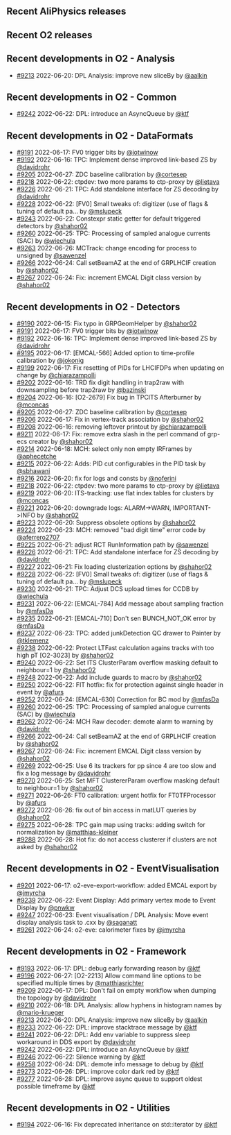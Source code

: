 ## Recent AliPhysics releases
## Recent O2 releases
## Recent developments in O2 - Analysis
- [\#9213](https://github.com/AliceO2Group/AliceO2/pull/9213) 2022-06-20: DPL Analysis: improve new sliceBy by [@aalkin](https://github.com/aalkin)
## Recent developments in O2 - Common
- [\#9242](https://github.com/AliceO2Group/AliceO2/pull/9242) 2022-06-22: DPL: introduce an AsyncQueue by [@ktf](https://github.com/ktf)
## Recent developments in O2 - DataFormats
- [\#9191](https://github.com/AliceO2Group/AliceO2/pull/9191) 2022-06-17: FV0 trigger bits  by [@jotwinow](https://github.com/jotwinow)
- [\#9192](https://github.com/AliceO2Group/AliceO2/pull/9192) 2022-06-16: TPC: Implement dense improved link-based ZS by [@davidrohr](https://github.com/davidrohr)
- [\#9205](https://github.com/AliceO2Group/AliceO2/pull/9205) 2022-06-27: ZDC baseline calibration by [@cortesep](https://github.com/cortesep)
- [\#9218](https://github.com/AliceO2Group/AliceO2/pull/9218) 2022-06-22: ctpdev: two more params to ctp-proxy by [@lietava](https://github.com/lietava)
- [\#9226](https://github.com/AliceO2Group/AliceO2/pull/9226) 2022-06-21: TPC: Add standalone interface for ZS decoding by [@davidrohr](https://github.com/davidrohr)
- [\#9228](https://github.com/AliceO2Group/AliceO2/pull/9228) 2022-06-22: [FV0] Small tweaks of: digitizer (use of flags & tuning of default pa… by [@mslupeck](https://github.com/mslupeck)
- [\#9243](https://github.com/AliceO2Group/AliceO2/pull/9243) 2022-06-22: Constexpr static getter for default triggered detectors by [@shahor02](https://github.com/shahor02)
- [\#9260](https://github.com/AliceO2Group/AliceO2/pull/9260) 2022-06-25: TPC: Processing of sampled analogue currents (SAC) by [@wiechula](https://github.com/wiechula)
- [\#9263](https://github.com/AliceO2Group/AliceO2/pull/9263) 2022-06-26: MCTrack: change encoding for process to unsigned by [@sawenzel](https://github.com/sawenzel)
- [\#9266](https://github.com/AliceO2Group/AliceO2/pull/9266) 2022-06-24: Call setBeamAZ at the end of GRPLHCIF creation by [@shahor02](https://github.com/shahor02)
- [\#9267](https://github.com/AliceO2Group/AliceO2/pull/9267) 2022-06-24: Fix: increment EMCAL Digit class version by [@shahor02](https://github.com/shahor02)
## Recent developments in O2 - Detectors
- [\#9190](https://github.com/AliceO2Group/AliceO2/pull/9190) 2022-06-15: Fix typo in GRPGeomHelper by [@shahor02](https://github.com/shahor02)
- [\#9191](https://github.com/AliceO2Group/AliceO2/pull/9191) 2022-06-17: FV0 trigger bits  by [@jotwinow](https://github.com/jotwinow)
- [\#9192](https://github.com/AliceO2Group/AliceO2/pull/9192) 2022-06-16: TPC: Implement dense improved link-based ZS by [@davidrohr](https://github.com/davidrohr)
- [\#9195](https://github.com/AliceO2Group/AliceO2/pull/9195) 2022-06-17: [EMCAL-566] Added option to time-profile calibration by [@jokonig](https://github.com/jokonig)
- [\#9199](https://github.com/AliceO2Group/AliceO2/pull/9199) 2022-06-17: Fix resetting of PIDs for LHCIFDPs when updating on change by [@chiarazampolli](https://github.com/chiarazampolli)
- [\#9202](https://github.com/AliceO2Group/AliceO2/pull/9202) 2022-06-16: TRD fix digit handling in trap2raw with downsampling before trap2raw by [@bazinski](https://github.com/bazinski)
- [\#9204](https://github.com/AliceO2Group/AliceO2/pull/9204) 2022-06-16: [O2-2679] Fix bug in TPCITS Afterburner by [@mconcas](https://github.com/mconcas)
- [\#9205](https://github.com/AliceO2Group/AliceO2/pull/9205) 2022-06-27: ZDC baseline calibration by [@cortesep](https://github.com/cortesep)
- [\#9206](https://github.com/AliceO2Group/AliceO2/pull/9206) 2022-06-17: Fix in vertex-track association by [@shahor02](https://github.com/shahor02)
- [\#9208](https://github.com/AliceO2Group/AliceO2/pull/9208) 2022-06-16: removing leftover printout by [@chiarazampolli](https://github.com/chiarazampolli)
- [\#9211](https://github.com/AliceO2Group/AliceO2/pull/9211) 2022-06-17: Fix: remove extra slash in the perl command of grp-ecs creator by [@shahor02](https://github.com/shahor02)
- [\#9214](https://github.com/AliceO2Group/AliceO2/pull/9214) 2022-06-18: MCH: select only non empty IRFrames by [@aphecetche](https://github.com/aphecetche)
- [\#9215](https://github.com/AliceO2Group/AliceO2/pull/9215) 2022-06-22: Adds: PID cut configurables in the PID task by [@sbhawani](https://github.com/sbhawani)
- [\#9216](https://github.com/AliceO2Group/AliceO2/pull/9216) 2022-06-20: fix for logs and consts by [@noferini](https://github.com/noferini)
- [\#9218](https://github.com/AliceO2Group/AliceO2/pull/9218) 2022-06-22: ctpdev: two more params to ctp-proxy by [@lietava](https://github.com/lietava)
- [\#9219](https://github.com/AliceO2Group/AliceO2/pull/9219) 2022-06-20: ITS-tracking: use flat index tables for clusters by [@mconcas](https://github.com/mconcas)
- [\#9221](https://github.com/AliceO2Group/AliceO2/pull/9221) 2022-06-20: downgrade logs: ALARM->WARN, IMPORTANT->INFO by [@shahor02](https://github.com/shahor02)
- [\#9223](https://github.com/AliceO2Group/AliceO2/pull/9223) 2022-06-20: Suppress obsolete options by [@shahor02](https://github.com/shahor02)
- [\#9224](https://github.com/AliceO2Group/AliceO2/pull/9224) 2022-06-23: MCH: removed "bad digit time" error code by [@aferrero2707](https://github.com/aferrero2707)
- [\#9225](https://github.com/AliceO2Group/AliceO2/pull/9225) 2022-06-21: adjust RCT RunInformation path by [@sawenzel](https://github.com/sawenzel)
- [\#9226](https://github.com/AliceO2Group/AliceO2/pull/9226) 2022-06-21: TPC: Add standalone interface for ZS decoding by [@davidrohr](https://github.com/davidrohr)
- [\#9227](https://github.com/AliceO2Group/AliceO2/pull/9227) 2022-06-21: Fix loading clusterization options by [@shahor02](https://github.com/shahor02)
- [\#9228](https://github.com/AliceO2Group/AliceO2/pull/9228) 2022-06-22: [FV0] Small tweaks of: digitizer (use of flags & tuning of default pa… by [@mslupeck](https://github.com/mslupeck)
- [\#9230](https://github.com/AliceO2Group/AliceO2/pull/9230) 2022-06-21: TPC: Adjust DCS upload times for CCDB by [@wiechula](https://github.com/wiechula)
- [\#9231](https://github.com/AliceO2Group/AliceO2/pull/9231) 2022-06-22: [EMCAL-784] Add message about sampling fraction by [@mfasDa](https://github.com/mfasDa)
- [\#9235](https://github.com/AliceO2Group/AliceO2/pull/9235) 2022-06-21: [EMCAL-710] Don't sen BUNCH_NOT_OK error by [@mfasDa](https://github.com/mfasDa)
- [\#9237](https://github.com/AliceO2Group/AliceO2/pull/9237) 2022-06-23: TPC: added junkDetection QC drawer to Painter by [@tklemenz](https://github.com/tklemenz)
- [\#9238](https://github.com/AliceO2Group/AliceO2/pull/9238) 2022-06-22: Protect LTFast calculation agains tracks with too high pT [O2-3023] by [@shahor02](https://github.com/shahor02)
- [\#9240](https://github.com/AliceO2Group/AliceO2/pull/9240) 2022-06-22: Set ITS ClusterParam overflow masking default to neighbour=1 by [@shahor02](https://github.com/shahor02)
- [\#9248](https://github.com/AliceO2Group/AliceO2/pull/9248) 2022-06-22: Add include guards to macro by [@shahor02](https://github.com/shahor02)
- [\#9250](https://github.com/AliceO2Group/AliceO2/pull/9250) 2022-06-22: FIT hotfix: fix for protection against single header in event by [@afurs](https://github.com/afurs)
- [\#9252](https://github.com/AliceO2Group/AliceO2/pull/9252) 2022-06-24: [EMCAL-630] Correction for BC mod by [@mfasDa](https://github.com/mfasDa)
- [\#9260](https://github.com/AliceO2Group/AliceO2/pull/9260) 2022-06-25: TPC: Processing of sampled analogue currents (SAC) by [@wiechula](https://github.com/wiechula)
- [\#9262](https://github.com/AliceO2Group/AliceO2/pull/9262) 2022-06-24: MCH Raw decoder: demote alarm to warning by [@davidrohr](https://github.com/davidrohr)
- [\#9266](https://github.com/AliceO2Group/AliceO2/pull/9266) 2022-06-24: Call setBeamAZ at the end of GRPLHCIF creation by [@shahor02](https://github.com/shahor02)
- [\#9267](https://github.com/AliceO2Group/AliceO2/pull/9267) 2022-06-24: Fix: increment EMCAL Digit class version by [@shahor02](https://github.com/shahor02)
- [\#9269](https://github.com/AliceO2Group/AliceO2/pull/9269) 2022-06-25: Use 6 its trackers for pp since 4 are too slow and fix a log message by [@davidrohr](https://github.com/davidrohr)
- [\#9270](https://github.com/AliceO2Group/AliceO2/pull/9270) 2022-06-25: Set MFT ClustererParam overflow masking default to neighbour=1 by [@shahor02](https://github.com/shahor02)
- [\#9271](https://github.com/AliceO2Group/AliceO2/pull/9271) 2022-06-26: FT0 calibration: urgent hotfix for FT0TFProcessor by [@afurs](https://github.com/afurs)
- [\#9272](https://github.com/AliceO2Group/AliceO2/pull/9272) 2022-06-26: fix out of bin access in matLUT queries by [@shahor02](https://github.com/shahor02)
- [\#9275](https://github.com/AliceO2Group/AliceO2/pull/9275) 2022-06-28: TPC gain map using tracks: adding switch for normalization by [@matthias-kleiner](https://github.com/matthias-kleiner)
- [\#9288](https://github.com/AliceO2Group/AliceO2/pull/9288) 2022-06-28: Hot fix: do not access clusterer if clusters are not asked by [@shahor02](https://github.com/shahor02)
## Recent developments in O2 - EventVisualisation
- [\#9201](https://github.com/AliceO2Group/AliceO2/pull/9201) 2022-06-17: o2-eve-export-workflow: added EMCAL export by [@jmyrcha](https://github.com/jmyrcha)
- [\#9239](https://github.com/AliceO2Group/AliceO2/pull/9239) 2022-06-22: Event Display: Add primary vertex mode to Event Display by [@pnwkw](https://github.com/pnwkw)
- [\#9247](https://github.com/AliceO2Group/AliceO2/pull/9247) 2022-06-23: Event visualisation / DPL Analysis: Move event display analysis task to .cxx by [@saganatt](https://github.com/saganatt)
- [\#9261](https://github.com/AliceO2Group/AliceO2/pull/9261) 2022-06-24: o2-eve: calorimeter fixes by [@jmyrcha](https://github.com/jmyrcha)
## Recent developments in O2 - Framework
- [\#9193](https://github.com/AliceO2Group/AliceO2/pull/9193) 2022-06-17: DPL: debug early forwarding reason by [@ktf](https://github.com/ktf)
- [\#9196](https://github.com/AliceO2Group/AliceO2/pull/9196) 2022-06-27: [O2-2213] Allow command line options to be specified multiple times by [@matthiasrichter](https://github.com/matthiasrichter)
- [\#9209](https://github.com/AliceO2Group/AliceO2/pull/9209) 2022-06-17: DPL: Don't fail on empty workflow when dumping the topology by [@davidrohr](https://github.com/davidrohr)
- [\#9210](https://github.com/AliceO2Group/AliceO2/pull/9210) 2022-06-18: DPL Analysis: allow hyphens in histogram names by [@mario-krueger](https://github.com/mario-krueger)
- [\#9213](https://github.com/AliceO2Group/AliceO2/pull/9213) 2022-06-20: DPL Analysis: improve new sliceBy by [@aalkin](https://github.com/aalkin)
- [\#9233](https://github.com/AliceO2Group/AliceO2/pull/9233) 2022-06-22: DPL: improve stacktrace message by [@ktf](https://github.com/ktf)
- [\#9241](https://github.com/AliceO2Group/AliceO2/pull/9241) 2022-06-22: DPL: Add env variable to suppress sleep workaround in DDS export by [@davidrohr](https://github.com/davidrohr)
- [\#9242](https://github.com/AliceO2Group/AliceO2/pull/9242) 2022-06-22: DPL: introduce an AsyncQueue by [@ktf](https://github.com/ktf)
- [\#9246](https://github.com/AliceO2Group/AliceO2/pull/9246) 2022-06-22: Silence warning by [@ktf](https://github.com/ktf)
- [\#9258](https://github.com/AliceO2Group/AliceO2/pull/9258) 2022-06-24: DPL: demote info message to debug by [@ktf](https://github.com/ktf)
- [\#9273](https://github.com/AliceO2Group/AliceO2/pull/9273) 2022-06-26: DPL: improve color dark red by [@ktf](https://github.com/ktf)
- [\#9277](https://github.com/AliceO2Group/AliceO2/pull/9277) 2022-06-28: DPL: improve async queue to support oldest possible timeframe by [@ktf](https://github.com/ktf)
## Recent developments in O2 - Utilities
- [\#9194](https://github.com/AliceO2Group/AliceO2/pull/9194) 2022-06-16: Fix deprecated inheritance on std::iterator by [@ktf](https://github.com/ktf)
